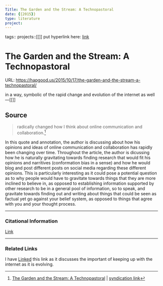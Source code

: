 ```yaml
---
Title: The Garden and the Stream: A Technopastoral 
date: {{2015}}
type: literature
project:
---
```

tags::
projects::[[]]
put hyperlink here: [link](https://hapgood.us/2015/10/17/the-garden-and-the-stream-a-technopastoral/) 
# The Garden and the Stream: A Technopastoral
URL: https://hapgood.us/2015/10/17/the-garden-and-the-stream-a-technopastoral/

in a way, symbolic of the rapid change and evolution of the internet as well
&mdash;[[]]

## Source 
> radically changed how I think about online communication and collaboration.[^1]

[^1]: [The Garden and the Stream: A Technopastoral](https://hapgood.us/2015/10/17/the-garden-and-the-stream-a-technopastoral/) | [syndication link](tk) 

In this quote and annotation, the author is discussing about how his opinions and ideas of online communication and collaboration has rapidly been changing over time. Throughout the article, the author is dicussing how he is naturally gravitating towards finding research that would fit his opinions and narritives (conformation bias in a sense) and how he would blog and post different posts on social media regarding these different opinions. This is particularly interesting as it could pose a potential question as to why people would have to gravitate towards things that they are more inclined to believe in, as opposed to establishing information supported by other research to be in a general pool of information, so to speak, and gravitate towards finding out and writing about things that could be seen as factual yet go against your belief system, as opposed to things that agree with you and your thought process.

---
### Citational Information

[Link](https://hapgood.us/2015/10/17/the-garden-and-the-stream-a-technopastoral/)

---

### Related Links
I have [Linked](https://www.webfindyou.com/blog/how-the-rapid-evolution-of-the-internet-might-affect-your-business-adapt-or-die-trying/) this link as it discusses the important of keeping up with the internet as it is evolving.